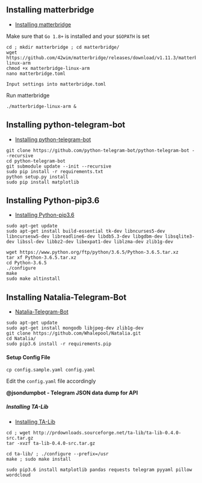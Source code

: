 ## Installing matterbridge
* [Installing matterbridge](https://github.com/42wim/matterbridge#installing)

Make sure that `Go 1.8+` is installed and your `$GOPATH` is set
```
cd ; mkdir matterbridge ; cd matterbridge/
wget https://github.com/42wim/matterbridge/releases/download/v1.11.3/matterbridge-linux-arm
chmod +x matterbridge-linux-arm
nano matterbridge.toml
```

```
Input settings into matterbridge.toml
```

Run matterbridge
```
./matterbridge-linux-arm &
```


## Installing python-telegram-bot
* [Installing python-telegram-bot](https://github.com/python-telegram-bot/python-telegram-bot#installing)   
```
git clone https://github.com/python-telegram-bot/python-telegram-bot --recursive
cd python-telegram-bot
git submodule update --init --recursive
sudo pip install -r requirements.txt
python setup.py install
sudo pip install matplotlib
```

## Installing Python-pip3.6
* [Installing Python-pip3.6](https://gist.github.com/dschep/24aa61672a2092246eaca2824400d37f)   
```
sudo apt-get update
sudo apt-get install build-essential tk-dev libncurses5-dev libncursesw5-dev libreadline6-dev libdb5.3-dev libgdbm-dev libsqlite3-dev libssl-dev libbz2-dev libexpat1-dev liblzma-dev zlib1g-dev
```
```
wget https://www.python.org/ftp/python/3.6.5/Python-3.6.5.tar.xz
tar xf Python-3.6.5.tar.xz
cd Python-3.6.5
./configure
make
sudo make altinstall
```

## Installing Natalia-Telegram-Bot
* [Natalia-Telegram-Bot](https://github.com/Whalepool/Natalia)   
```
sudo apt-get update
sudo apt-get install mongodb libjpeg-dev zlib1g-dev
git clone https://github.com/Whalepool/Natalia.git
cd Natalia/
sudo pip3.6 install -r requirements.pip
```
#### Setup Config File
```
cp config.sample.yaml config.yaml
```
Edit the `config.yaml` file accordingly

**@jsondumpbot - Telegram JSON data dump for API**

##### Installing TA-Lib
* [Installing TA-Lib](https://mrjbq7.github.io/ta-lib/install.html)
```
cd ; wget http://prdownloads.sourceforge.net/ta-lib/ta-lib-0.4.0-src.tar.gz
tar -xvzf ta-lib-0.4.0-src.tar.gz

cd ta-lib/ ; ./configure --prefix=/usr
make ; sudo make install
```

```
sudo pip3.6 install matplotlib pandas requests telegram pyyaml pillow wordcloud
```

